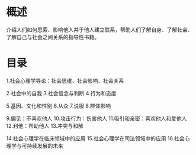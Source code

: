 # 概述
介绍人们如何思索、影响他人并于他人建立联系，帮助人们了解自身、了解社会、了解自己与社会之间关系的指导性书籍。

# 目录
1.社会心理学导论：社会思维、社会影响、社会关系

2.社会中的自我
3.社会信念与判断
4.行为和态度

5.基因、文化和性别
6.从众
7.说服
8.群体影响

9.偏见：不喜欢他人
10.攻击行为：伤害他人
11.吸引和亲密：喜欢他人和爱他人
12.利他：帮助他人
13.冲突与和解

14.社会心理学在临床领域中的应用
15.社会心理学在司法领域中的应用
16.社会心理学与可持续发展的未来
